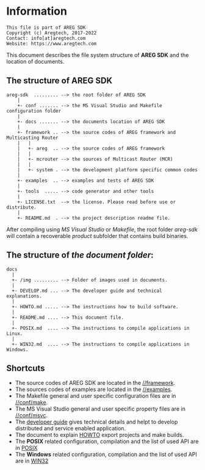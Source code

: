 # Information
```
This file is part of AREG SDK
Copyright (c) Aregtech, 2017-2022
Contact: info[at]aregtech.com
Website: https://www.aregtech.com
```

This document describes the file system structure of **AREG SDK** and the location of documents.

## The structure of AREG SDK
```
areg-sdk  ......... --> the root folder of AREG SDK
    |
    +- conf ....... --> the MS Visual Studio and Makefile configuration folder
    |
    +- docs ....... --> the documents location of AREG SDK
    |
    +- framework .. --> the source codes of AREG framework and Multicasting Router
    |   |
    |   +- areg  .. --> the source codes of AREG framework
    |   |
    |   +- mcrouter --> the sources of Multicast Router (MCR)
    |   |
    |   +- system . --> the development platform specific common codes
    |
    +- examples  .. --> examples and tests of AREG SDK
    |
    +- tools  ..... --> code generator and other tools
    |
    +- LICENSE.txt  --> the license. Please read before use or distribute.
    |
    +- README.md  . --> the project description readme file.

```
After compiling using _MS Visual Studio_ or _Makefile_, the root folder _areg-sdk_ will contain a recoverable _product_ subfolder that contains build binaries.

## The structure of _the document folder_:

```
docs
  |
  +- /img ......... --> Folder of images used in documents.
  |
  +- DEVELOP.md ... --> The developer guide and technical explanations.
  |
  +- HOWTO.md ..... --> The instructions how to build software.
  |
  +- README.md .... --> This document file.
  |
  +- POSIX.md  .... --> The instructions to compile applications in Linux.
  |
  +- WIN32.md  .... --> The instructions to compile applications in Windows.
```

## Shortcuts

- The source codes of AREG SDK are located in the [/<areg-sdk>/framework](./../framework/).
- The sources codes of examples are located in the [/<areg-sdk>/examples](./../examples).
- The Makefile general and user specific configuration files are in [/<areg-sdk>/conf/make](./../conf/make).
- The MS Visual Studio general and user specific property files are in [/<areg-sdk>/conf/msvc](./../conf/msvc).
- The [developer guide](./DEVELOP.md) gives technical details and helpt to develop distributed and service enabled application.
- The document to explain [HOWTO](./HOWTO.md) export projects and make builds.
- The **POSIX** related configuration, compilation and the list of used API are in [POSIX](./POSIX.md)
- The **Windows** related configuration, compilation and the list of used API are in [WIN32](./WIN32.md)
